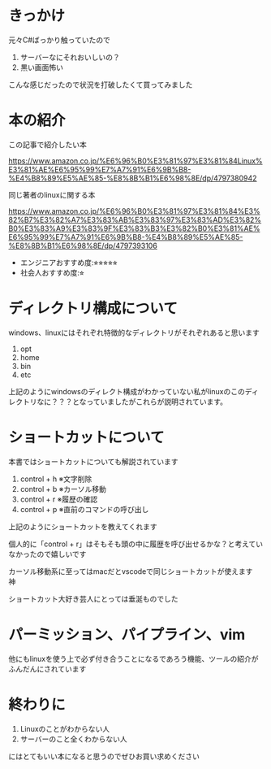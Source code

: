 # きっかけ

元々C#ばっかり触っていたので
1. サーバーなにそれおいしいの？
2. 黒い画面怖い

こんな感じだったので状況を打破したくて買ってみました

# 本の紹介

この記事で紹介したい本

https://www.amazon.co.jp/%E6%96%B0%E3%81%97%E3%81%84Linux%E3%81%AE%E6%95%99%E7%A7%91%E6%9B%B8-%E4%B8%89%E5%AE%85-%E8%8B%B1%E6%98%8E/dp/4797380942

同じ著者のlinuxに関する本

https://www.amazon.co.jp/%E6%96%B0%E3%81%97%E3%81%84%E3%82%B7%E3%82%A7%E3%83%AB%E3%83%97%E3%83%AD%E3%82%B0%E3%83%A9%E3%83%9F%E3%83%B3%E3%82%B0%E3%81%AE%E6%95%99%E7%A7%91%E6%9B%B8-%E4%B8%89%E5%AE%85-%E8%8B%B1%E6%98%8E/dp/4797393106

- エンジニアおすすめ度:⭐︎⭐︎⭐︎⭐︎⭐︎
- 社会人おすすめ度:⭐︎

# ディレクトリ構成について

windows、linuxにはそれぞれ特徴的なディレクトリがそれぞれあると思います

1. opt
2. home
3. bin
4. etc

上記のようにwindowsのディレクト構成がわかっていない私がlinuxのこのディレクトリなに？？？となっていましたがこれらが説明されています。

# ショートカットについて

本書ではショートカットについても解説されています

1. control + h ※文字削除
2. control + b ※カーソル移動
3. control + r ※履歴の確認
4. control + p ※直前のコマンドの呼び出し

上記のようにショートカットを教えてくれます

個人的に「control + r」はそもそも頭の中に履歴を呼び出せるかな？と考えていなかったので嬉しいです

カーソル移動系に至ってはmacだとvscodeで同じショートカットが使えます　神

ショートカット大好き芸人にとっては垂涎ものでした

# パーミッション、パイプライン、vim

他にもlinuxを使う上で必ず付き合うことになるであろう機能、ツールの紹介がふんだんにされています

# 終わりに

1. Linuxのことがわからない人
2. サーバーのこと全くわからない人

にはとてもいい本になると思うのでぜひお買い求めください
